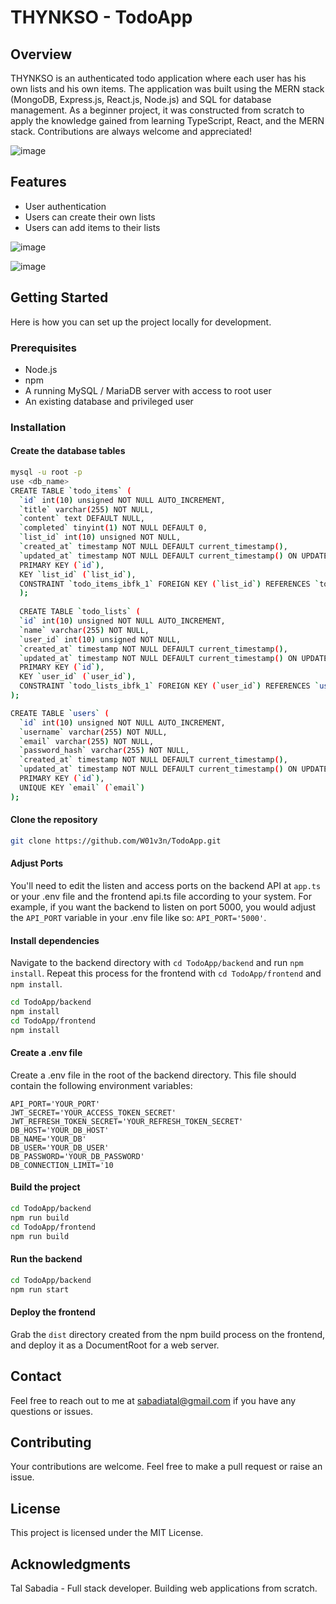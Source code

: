 # THYNKSO - TodoApp

## Overview
THYNKSO is an authenticated todo application where each user has his own lists and his own items. The application was built using the MERN stack (MongoDB, Express.js, React.js, Node.js) and SQL for database management. As a beginner project, it was constructed from scratch to apply the knowledge gained from learning TypeScript, React, and the MERN stack. Contributions are always welcome and appreciated!

![image](https://github.com/W01v3n/TodoApp/assets/69687310/49fb8369-fbcc-4db4-bfa4-b4a4e0f637b3)

## Features
- User authentication
- Users can create their own lists
- Users can add items to their lists

![image](https://github.com/W01v3n/TodoApp/assets/69687310/b441da56-6aaa-4e6e-b9a8-8d96b76192da)

![image](https://github.com/W01v3n/TodoApp/assets/69687310/e53a083e-d21e-4571-87cd-45e1cfcf910d)


## Getting Started
Here is how you can set up the project locally for development.

### Prerequisites
- Node.js
- npm
- A running MySQL / MariaDB server with access to root user
- An existing database and privileged user

### Installation

#### Create the database tables
```bash
mysql -u root -p
use <db_name>
CREATE TABLE `todo_items` (
  `id` int(10) unsigned NOT NULL AUTO_INCREMENT,
  `title` varchar(255) NOT NULL,
  `content` text DEFAULT NULL,
  `completed` tinyint(1) NOT NULL DEFAULT 0,
  `list_id` int(10) unsigned NOT NULL,
  `created_at` timestamp NOT NULL DEFAULT current_timestamp(),
  `updated_at` timestamp NOT NULL DEFAULT current_timestamp() ON UPDATE current_timestamp(),
  PRIMARY KEY (`id`),
  KEY `list_id` (`list_id`),
  CONSTRAINT `todo_items_ibfk_1` FOREIGN KEY (`list_id`) REFERENCES `todo_lists` (`id`) ON DELETE CASCADE
  );
  
  CREATE TABLE `todo_lists` (
  `id` int(10) unsigned NOT NULL AUTO_INCREMENT,
  `name` varchar(255) NOT NULL,
  `user_id` int(10) unsigned NOT NULL,
  `created_at` timestamp NOT NULL DEFAULT current_timestamp(),
  `updated_at` timestamp NOT NULL DEFAULT current_timestamp() ON UPDATE current_timestamp(),
  PRIMARY KEY (`id`),
  KEY `user_id` (`user_id`),
  CONSTRAINT `todo_lists_ibfk_1` FOREIGN KEY (`user_id`) REFERENCES `users` (`id`) ON DELETE CASCADE
);

CREATE TABLE `users` (
  `id` int(10) unsigned NOT NULL AUTO_INCREMENT,
  `username` varchar(255) NOT NULL,
  `email` varchar(255) NOT NULL,
  `password_hash` varchar(255) NOT NULL,
  `created_at` timestamp NOT NULL DEFAULT current_timestamp(),
  `updated_at` timestamp NOT NULL DEFAULT current_timestamp() ON UPDATE current_timestamp(),
  PRIMARY KEY (`id`),
  UNIQUE KEY `email` (`email`)
);
```

#### Clone the repository
```bash
git clone https://github.com/W01v3n/TodoApp.git
```
#### Adjust Ports
You'll need to edit the listen and access ports on the backend API at `app.ts` or your .env file and the frontend api.ts file according to your system. For example, if you want the backend to listen on port 5000, you would adjust the `API_PORT` variable in your .env file like so: `API_PORT='5000'`.

#### Install dependencies
Navigate to the backend directory with `cd TodoApp/backend` and run `npm install`. Repeat this process for the frontend with `cd TodoApp/frontend` and `npm install`.
```bash
cd TodoApp/backend
npm install
cd TodoApp/frontend
npm install
```
#### Create a .env file
Create a .env file in the root of the backend directory. This file should contain the following environment variables:
```env
API_PORT='YOUR_PORT'
JWT_SECRET='YOUR_ACCESS_TOKEN_SECRET'
JWT_REFRESH_TOKEN_SECRET='YOUR_REFRESH_TOKEN_SECRET'
DB_HOST='YOUR_DB_HOST'
DB_NAME='YOUR_DB'
DB_USER='YOUR_DB_USER'
DB_PASSWORD='YOUR_DB_PASSWORD'
DB_CONNECTION_LIMIT='10
```

#### Build the project
```bash
cd TodoApp/backend
npm run build
cd TodoApp/frontend
npm run build
```

#### Run the backend
```bash
cd TodoApp/backend
npm run start
```

#### Deploy the frontend
Grab the `dist` directory created from the npm build process on the frontend, and deploy it as a DocumentRoot for a web server.


## Contact
Feel free to reach out to me at sabadiatal@gmail.com if you have any questions or issues.

## Contributing
Your contributions are welcome. Feel free to make a pull request or raise an issue.

## License
This project is licensed under the MIT License.

## Acknowledgments
Tal Sabadia - Full stack developer. Building web applications from scratch.
